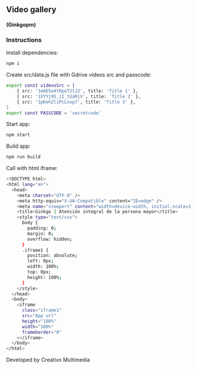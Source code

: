 ## Video gallery

#### (Ginkgopm)

### Instructions

Install dependencies:

```bash
npm i
```

Create src/data.js file with Gdrive videos src and passcode:

```bash
export const videosSrc = [
    { src: '1mAE5e4tRpeT2tJ2', title: 'Title 1' },
    { src: '1XYYj9S_iI_tUaRjV', title: 'Title 2' },
    { src: '1pKehZliPcLnxp7', title: 'Title 3' },
]
export const PASSCODE = 'secretcode'
```

Start app:

```bash
npm start
```

Build app:

```bash
npm run build
```

Call with html iframe:

```bash
<!DOCTYPE html>
<html lang="en">
  <head>
    <meta charset="UTF-8" />
    <meta http-equiv="X-UA-Compatible" content="IE=edge" />
    <meta name="viewport" content="width=device-width, initial-scale=1.0" />
    <title>Ginkgo | Atención integral de la persona mayor</title>
    <style type="text/css">
      body {
        padding: 0;
        margin: 0;
        overflow: hidden;
      }
      .iframe1 {
        position: absolute;
        left: 0px;
        width: 100%;
        top: 0px;
        height: 100%;
      }
    </style>
  </head>
  <body>
    <iframe
      class="iframe1"
      src="App url"
      height="100%"
      width="100%"
      frameborder="0"
    ></iframe>
  </body>
</html>
```

Developed by Creativo Multimedia
